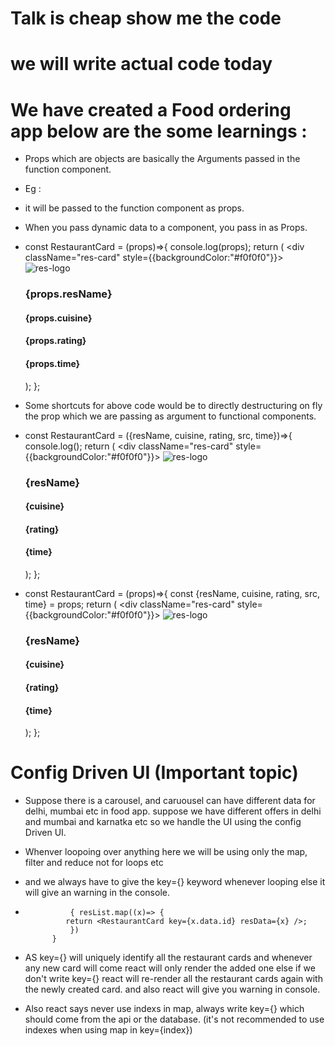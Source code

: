 # Talk is cheap show me the code
# we will write actual code today


# We have created a Food ordering app below are the some learnings :

- Props which are objects are basically the Arguments passed in the function component.

- Eg : <Restaurant resName="abc" cuisine="north india" />


- it will be passed to the function component as props.

- When you pass dynamic data to a component, you pass in as Props.

- const RestaurantCard = (props)=>{
    console.log(props);
    return (
        <div className="res-card" style={{backgroundColor:"#f0f0f0"}}>
            <img
            className="res-logo" src={props.src} alt="res-logo" />
            <h3>{props.resName}</h3>
            <h4>{props.cuisine}</h4>
            <h4>{props.rating}</h4>
            <h4>{props.time}</h4>
        </div>
    );
};


- Some shortcuts for above code would be to directly destructuring on fly the prop which we are passing as argument to functional components.

- const RestaurantCard = ({resName, cuisine, rating, src, time})=>{
    console.log();
    return (
        <div className="res-card" style={{backgroundColor:"#f0f0f0"}}>
            <img
            className="res-logo" src={src} alt="res-logo" />
            <h3>{resName}</h3>
            <h4>{cuisine}</h4>
            <h4>{rating}</h4>
            <h4>{time}</h4>
        </div>
    );
};

<!-- Or below is also same -->

- const RestaurantCard = (props)=>{
    const {resName, cuisine, rating, src, time} = props;
    return (
        <div className="res-card" style={{backgroundColor:"#f0f0f0"}}>
            <img
            className="res-logo" src={src} alt="res-logo" />
            <h3>{resName}</h3>
            <h4>{cuisine}</h4>
            <h4>{rating}</h4>
            <h4>{time}</h4>
        </div>
    );
};




# Config Driven UI (Important topic)

- Suppose there is a carousel, and caruousel can have different data for delhi, mumbai etc in food app. suppose we have different offers in delhi and mumbai and karnatka etc so we handle the UI using the config Driven UI.

- Whenver  loopoing over anything here we will be using only the map, filter and reduce not for loops etc

- and we always have to give the key={} keyword whenever looping else it will give an warning in the console.

-               { resList.map((x)=> {
               return <RestaurantCard key={x.data.id} resData={x} />;
                })
            }
- AS key={} will uniquely identify all the restaurant cards and whenever any new card will come react will only render the added one else if we don't write key={} react will re-render all the restaurant cards again with the newly created card. and also react will give you warning in console.

- Also react says never use indexs in map, always write key={} which should come from the api or the database. (it's not recommended to use indexes when using map in key={index}) 